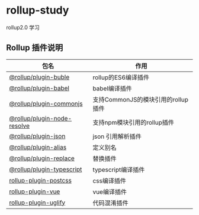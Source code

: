 # rollup-study
rollup2.0 学习

## Rollup 插件说明

|包名|作用|
|---|----|
|[@rollup/plugin-buble](https://github.com/rollup/plugins/tree/master/packages/buble)|rollup的ES6编译插件|
|[@rollup/plugin-babel](https://github.com/rollup/plugins/tree/master/packages/babel)|babel编译插件|
|[@rollup/plugin-commonjs](https://github.com/rollup/plugins/tree/master/packages/commonjs)|支持CommonJS的模块引用的rollup插件|
|[@rollup/plugin-node-resolve](https://github.com/rollup/plugins/tree/master/packages/commonjs)|支持npm模块引用的rollup插件|
|[@rollup/plugin-json](https://github.com/rollup/plugins/tree/master/packages/json)|json 引用解析插件|
|[@rollup/plugin-alias](https://github.com/rollup/plugins/tree/master/packages/alias)|定义别名|
|[@rollup/plugin-replace](https://github.com/rollup/plugins/tree/master/packages/replace)|替换插件|
|[@rollup/plugin-typescript](https://github.com/rollup/plugins/tree/master/packages/typescript)|typescript编译插件|
|[rollup-plugin-postcss](https://github.com/egoist/rollup-plugin-postcss)|css编译插件|
|[rollup-plugin-vue](https://www.npmjs.com/package/rollup-plugin-vue)|vue编译插件|
|[rollup-plugin-uglify](https://github.com/TrySound/rollup-plugin-uglify)|代码混淆插件|